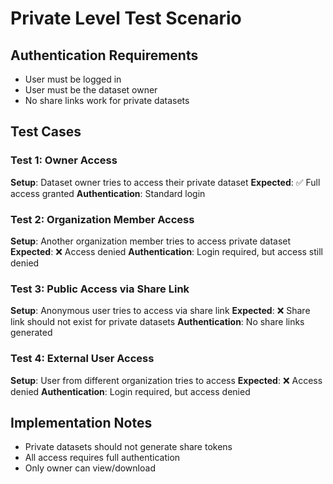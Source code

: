# Private Level Test Scenario

## Authentication Requirements
- User must be logged in
- User must be the dataset owner
- No share links work for private datasets

## Test Cases

### Test 1: Owner Access
**Setup**: Dataset owner tries to access their private dataset
**Expected**: ✅ Full access granted
**Authentication**: Standard login

### Test 2: Organization Member Access
**Setup**: Another organization member tries to access private dataset
**Expected**: ❌ Access denied
**Authentication**: Login required, but access still denied

### Test 3: Public Access via Share Link
**Setup**: Anonymous user tries to access via share link
**Expected**: ❌ Share link should not exist for private datasets
**Authentication**: No share links generated

### Test 4: External User Access
**Setup**: User from different organization tries to access
**Expected**: ❌ Access denied
**Authentication**: Login required, but access denied

## Implementation Notes
- Private datasets should not generate share tokens
- All access requires full authentication
- Only owner can view/download